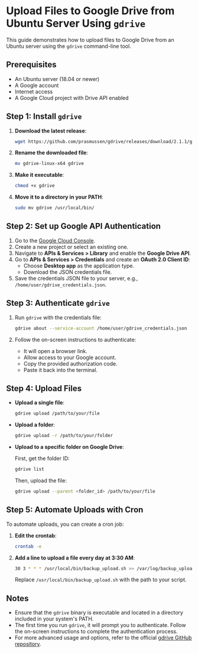 # Upload Files to Google Drive from Ubuntu Server Using `gdrive`

This guide demonstrates how to upload files to Google Drive from an Ubuntu server using the `gdrive` command-line tool.

## Prerequisites

- An Ubuntu server (18.04 or newer)
- A Google account
- Internet access
- A Google Cloud project with Drive API enabled

## Step 1: Install `gdrive`

1. **Download the latest release**:

   ```bash
   wget https://github.com/prasmussen/gdrive/releases/download/2.1.1/gdrive-linux-x64
   ```

2. **Rename the downloaded file**:

   ```bash
   mv gdrive-linux-x64 gdrive
   ```

3. **Make it executable**:

   ```bash
   chmod +x gdrive
   ```

4. **Move it to a directory in your PATH**:

   ```bash
   sudo mv gdrive /usr/local/bin/
   ```

## Step 2: Set up Google API Authentication

1. Go to the [Google Cloud Console](https://console.cloud.google.com/).
2. Create a new project or select an existing one.
3. Navigate to **APIs & Services > Library** and enable the **Google Drive API**.
4. Go to **APIs & Services > Credentials** and create an **OAuth 2.0 Client ID**:
   - Choose **Desktop app** as the application type.
   - Download the JSON credentials file.
5. Save the credentials JSON file to your server, e.g., `/home/user/gdrive_credentials.json`.

## Step 3: Authenticate `gdrive`

1. Run `gdrive` with the credentials file:

   ```bash
   gdrive about --service-account /home/user/gdrive_credentials.json
   ```

2. Follow the on-screen instructions to authenticate:
   - It will open a browser link.
   - Allow access to your Google account.
   - Copy the provided authorization code.
   - Paste it back into the terminal.

## Step 4: Upload Files

- **Upload a single file**:

  ```bash
  gdrive upload /path/to/your/file
  ```

- **Upload a folder**:

  ```bash
  gdrive upload -r /path/to/your/folder
  ```

- **Upload to a specific folder on Google Drive**:

  First, get the folder ID:

  ```bash
  gdrive list
  ```

  Then, upload the file:

  ```bash
  gdrive upload --parent <folder_id> /path/to/your/file
  ```

## Step 5: Automate Uploads with Cron

To automate uploads, you can create a cron job:

1. **Edit the crontab**:

   ```bash
   crontab -e
   ```

2. **Add a line to upload a file every day at 3:30 AM**:

   ```bash
   30 3 * * * /usr/local/bin/backup_upload.sh >> /var/log/backup_upload.log 2>&1
   ```

   Replace `/usr/local/bin/backup_upload.sh` with the path to your script.

## Notes

- Ensure that the `gdrive` binary is executable and located in a directory included in your system's PATH.
- The first time you run `gdrive`, it will prompt you to authenticate. Follow the on-screen instructions to complete the authentication process.
- For more advanced usage and options, refer to the official [gdrive GitHub repository](https://github.com/prasmussen/gdrive).
